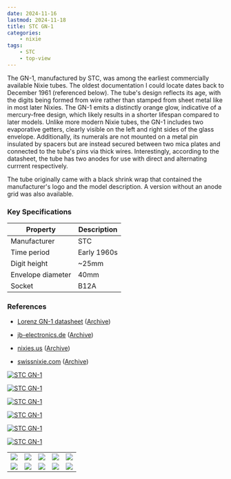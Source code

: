 ```yaml
---
date: 2024-11-16
lastmod: 2024-11-18
title: STC GN-1
categories:
    - nixie
tags:
    - STC
    - top-view
---
```


The GN-1, manufactured by STC, was among the earliest commercially available Nixie tubes. The oldest documentation I could locate dates back to December 1961 (referenced below). The tube's design reflects its age, with the digits being formed from wire rather than stamped from sheet metal like in most later Nixies. The GN-1 emits a distinctly orange glow, indicative of a mercury-free design, which likely results in a shorter lifespan compared to later models. Unlike more modern Nixie tubes, the GN-1 includes two evaporative getters, clearly visible on the left and right sides of the glass envelope. Additionally, its numerals are not mounted on a metal pin insulated by spacers but are instead secured between two mica plates and connected to the tube's pins via thick wires. Interestingly, according to the datasheet, the tube has two anodes for use with direct and alternating currrent respectively.

The tube originally came with a black shrink wrap that contained the manufacturer's logo and the model description. A version without an anode grid was also available.

### Key Specifications

| Property          | Description |
|-------------------|-------------|
| Manufacturer      | STC         |
| Time period       | Early 1960s |
| Digit height      | ~25mm       |
| Envelope diameter | 40mm        |
| Socket            | B12A        |

### References

- [Lorenz GN-1 datasheet](http://www.jb-electronics.de/downloads/elektronik/nixies/GN-1.pdf) ([Archive](https://web.archive.org/web/20240421194744/http://www.jb-electronics.de/downloads/elektronik/nixies/GN-1.pdf))

- [jb-electronics.de](http://www.jb-electronics.de/html/elektronik/nixies/n_gn1.htm) ([Archive](https://web.archive.org/web/20240421194441/http://www.jb-electronics.de/html/elektronik/nixies/n_gn1.htm?lang=en))

- [nixies.us](https://www.nixies.us/bwg_gallery/gn1/) ([Archive](https://web.archive.org/web/20240422043053/https://www.nixies.us/bwg_gallery/gn1/))

- [swissnixie.com](https://www.swissnixie.com/tubes/GN1/) ([Archive](https://web.archive.org/web/20240424051453/https://www.swissnixie.com/tubes/GN1/))

[![STC GN-1](assets/1.jpg)](assets/1.jpg)

[![STC GN-1](assets/2.jpg)](assets/2.jpg)

[![STC GN-1](assets/3.jpg)](assets/3.jpg)

[![STC GN-1](assets/4.jpg)](assets/4.jpg)

[![STC GN-1](assets/5.jpg)](assets/5.jpg)

[![STC GN-1](assets/16.jpg)](assets/16.jpg)

<table>
    <tr>
        <td>
            <a href="assets/6.jpg">
                <img src="assets/6.jpg">
            </a>
        </td>
        <td>
            <a href="assets/7.jpg">
                <img src="assets/7.jpg">
            </a>
        </td>
        <td>
            <a href="assets/8.jpg">
                <img src="assets/8.jpg">
            </a>
        </td>
         <td>
            <a href="assets/9.jpg">
                <img src="assets/9.jpg">
            </a>
        </td>
        <td>
            <a href="assets/10.jpg">
                <img src="assets/10.jpg">
            </a>
        </td>
    </tr>
    <tr>
        <td>
            <a href="assets/11.jpg">
                <img src="assets/11.jpg">
            </a>
        </td>
        <td>
            <a href="assets/12.jpg">
                <img src="assets/12.jpg">
            </a>
        </td>
        <td>
            <a href="assets/13.jpg">
                <img src="assets/13.jpg">
            </a>
        </td>
         <td>
            <a href="assets/14.jpg">
                <img src="assets/14.jpg">
            </a>
        </td>
        <td>
            <a href="assets/15.jpg">
                <img src="assets/15.jpg">
            </a>
        </td>
    </tr>
</table>